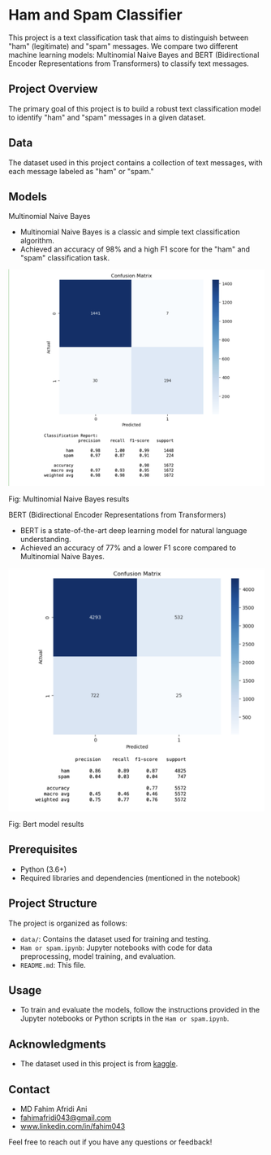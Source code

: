 
# Ham and Spam Classifier

This project is a text classification task that aims to distinguish between "ham" (legitimate) and "spam" messages. We compare two different machine learning models: Multinomial Naive Bayes and BERT (Bidirectional Encoder Representations from Transformers) to classify text messages.



## Project Overview

The primary goal of this project is to build a robust text classification model to identify "ham" and "spam" messages in a given dataset.



## Data

The dataset used in this project contains a collection of text messages, with each message labeled as "ham" or "spam."

## Models

Multinomial Naive Bayes

- Multinomial Naive Bayes is a classic and simple text classification algorithm.
- Achieved an accuracy of 98% and a high F1 score for the "ham" and "spam" classification task.




![](images/mn.png)

Fig: Multinomial Naive Bayes results

BERT (Bidirectional Encoder Representations from Transformers)

- BERT is a state-of-the-art deep learning model for natural language understanding.
- Achieved an accuracy of 77% and a lower F1 score compared to Multinomial Naive Bayes.

![](images/bert.png)

Fig: Bert model results
## Prerequisites

- Python (3.6+)
- Required libraries and dependencies (mentioned in the notebook)

##  Project Structure

The project is organized as follows:

- `data/`: Contains the dataset used for training and testing.
- `Ham or spam.ipynb`: Jupyter notebooks with code for data preprocessing, model training, and evaluation.
- `README.md`: This file.

## Usage

- To train and evaluate the models, follow the instructions provided in the Jupyter notebooks or Python scripts in the `Ham or spam.ipynb`.

## Acknowledgments

- The dataset used in this project is from [kaggle](https://www.kaggle.com/datasets/abdallahwagih/spam-emails/data).

## Contact

- MD Fahim Afridi Ani
- fahimafridi043@gmail.com
- www.linkedin.com/in/fahim043

Feel free to reach out if you have any questions or feedback!
